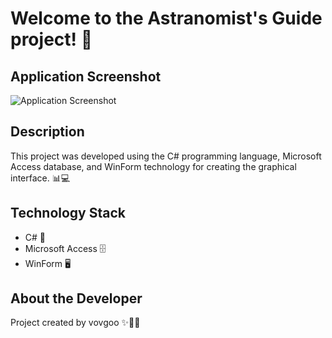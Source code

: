 # Welcome to the Astranomist's Guide project! 🎉

## Application Screenshot
![Application Screenshot](https://i.imgur.com/KdR9iND.png)

## Description
This project was developed using the C# programming language, Microsoft Access database, and WinForm technology for creating the graphical interface. 📊💻

## Technology Stack
- C# 🚀
- Microsoft Access 🗄️
- WinForm 🖥️

## About the Developer
Project created by vovgoo ✨🎨💡
